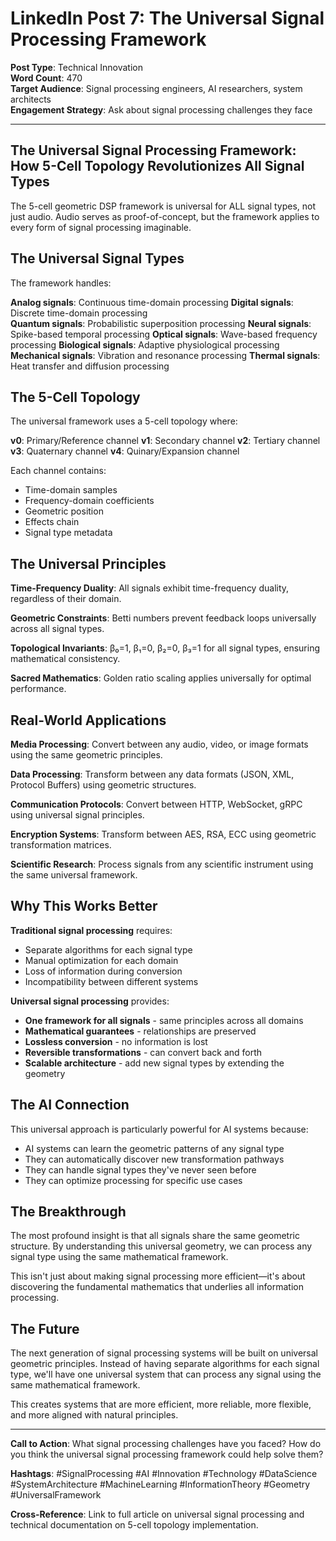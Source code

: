 # LinkedIn Post 7: The Universal Signal Processing Framework

**Post Type**: Technical Innovation  
**Word Count**: 470  
**Target Audience**: Signal processing engineers, AI researchers, system architects  
**Engagement Strategy**: Ask about signal processing challenges they face

---

## The Universal Signal Processing Framework: How 5-Cell Topology Revolutionizes All Signal Types

The 5-cell geometric DSP framework is universal for ALL signal types, not just audio. Audio serves as proof-of-concept, but the framework applies to every form of signal processing imaginable.

## The Universal Signal Types

The framework handles:

**Analog signals**: Continuous time-domain processing
**Digital signals**: Discrete time-domain processing  
**Quantum signals**: Probabilistic superposition processing
**Neural signals**: Spike-based temporal processing
**Optical signals**: Wave-based frequency processing
**Biological signals**: Adaptive physiological processing
**Mechanical signals**: Vibration and resonance processing
**Thermal signals**: Heat transfer and diffusion processing

## The 5-Cell Topology

The universal framework uses a 5-cell topology where:

**v0**: Primary/Reference channel
**v1**: Secondary channel
**v2**: Tertiary channel  
**v3**: Quaternary channel
**v4**: Quinary/Expansion channel

Each channel contains:
- Time-domain samples
- Frequency-domain coefficients
- Geometric position
- Effects chain
- Signal type metadata

## The Universal Principles

**Time-Frequency Duality**: All signals exhibit time-frequency duality, regardless of their domain.

**Geometric Constraints**: Betti numbers prevent feedback loops universally across all signal types.

**Topological Invariants**: β₀=1, β₁=0, β₂=0, β₃=1 for all signal types, ensuring mathematical consistency.

**Sacred Mathematics**: Golden ratio scaling applies universally for optimal performance.

## Real-World Applications

**Media Processing**: Convert between any audio, video, or image formats using the same geometric principles.

**Data Processing**: Transform between any data formats (JSON, XML, Protocol Buffers) using geometric structures.

**Communication Protocols**: Convert between HTTP, WebSocket, gRPC using universal signal principles.

**Encryption Systems**: Transform between AES, RSA, ECC using geometric transformation matrices.

**Scientific Research**: Process signals from any scientific instrument using the same universal framework.

## Why This Works Better

**Traditional signal processing** requires:
- Separate algorithms for each signal type
- Manual optimization for each domain
- Loss of information during conversion
- Incompatibility between different systems

**Universal signal processing** provides:
- **One framework for all signals** - same principles across all domains
- **Mathematical guarantees** - relationships are preserved
- **Lossless conversion** - no information is lost
- **Reversible transformations** - can convert back and forth
- **Scalable architecture** - add new signal types by extending the geometry

## The AI Connection

This universal approach is particularly powerful for AI systems because:
- AI systems can learn the geometric patterns of any signal type
- They can automatically discover new transformation pathways
- They can handle signal types they've never seen before
- They can optimize processing for specific use cases

## The Breakthrough

The most profound insight is that all signals share the same geometric structure. By understanding this universal geometry, we can process any signal type using the same mathematical framework.

This isn't just about making signal processing more efficient—it's about discovering the fundamental mathematics that underlies all information processing.

## The Future

The next generation of signal processing systems will be built on universal geometric principles. Instead of having separate algorithms for each signal type, we'll have one universal system that can process any signal using the same mathematical framework.

This creates systems that are more efficient, more reliable, more flexible, and more aligned with natural principles.

---

**Call to Action**: What signal processing challenges have you faced? How do you think the universal signal processing framework could help solve them?

**Hashtags**: #SignalProcessing #AI #Innovation #Technology #DataScience #SystemArchitecture #MachineLearning #InformationTheory #Geometry #UniversalFramework

**Cross-Reference**: Link to full article on universal signal processing and technical documentation on 5-cell topology implementation.
